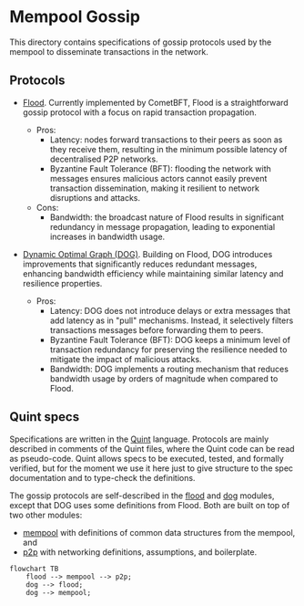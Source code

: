 # Mempool Gossip

This directory contains specifications of gossip protocols used by the mempool to disseminate
transactions in the network.

## Protocols

- [Flood](flood.qnt). Currently implemented by CometBFT, Flood is a straightforward gossip protocol
  with a focus on rapid transaction propagation.
  - Pros:
    + Latency: nodes forward transactions to their peers as soon as they receive them, resulting in
      the minimum possible latency of decentralised P2P networks.
    + Byzantine Fault Tolerance (BFT): flooding the network with messages ensures malicious actors
      cannot easily prevent transaction dissemination, making it resilient to network disruptions
      and attacks.
  - Cons:
    - Bandwidth: the broadcast nature of Flood results in significant redundancy in message
      propagation, leading to exponential increases in bandwidth usage.

- [Dynamic Optimal Graph (DOG)](dog.qnt). Building on Flood, DOG introduces improvements that
  significantly reduces redundant messages, enhancing bandwidth efficiency while maintaining similar
  latency and resilience properties.
  - Pros:
    + Latency: DOG does not introduce delays or extra messages that add latency as in "pull"
      mechanisms. Instead, it selectively filters transactions messages before forwarding them to
      peers.
    + Byzantine Fault Tolerance (BFT): DOG keeps a minimum level of transaction redundancy for
      preserving the resilience needed to mitigate the impact of malicious attacks.
    + Bandwidth: DOG implements a routing mechanism that reduces bandwidth usage by orders of
      magnitude when compared to Flood.

## Quint specs

Specifications are written in the [Quint][quint] language. Protocols are mainly described in
comments of the Quint files, where the Quint code can be read as pseudo-code. Quint allows specs to
be executed, tested, and formally verified, but for the moment we use it here just to give structure
to the spec documentation and to type-check the definitions.

The gossip protocols are self-described in the [flood](flood.qnt) and [dog](dog.qnt) modules, except
that DOG uses some definitions from Flood. Both are built on top of two other modules:
- [mempool](mempool.qnt) with definitions of common data structures from the mempool, and 
- [p2p](p2p.qnt) with networking definitions, assumptions, and boilerplate.
```mermaid
flowchart TB
    flood --> mempool --> p2p;
    dog --> flood;
    dog --> mempool;
```

[quint]: https://quint-lang.org/
